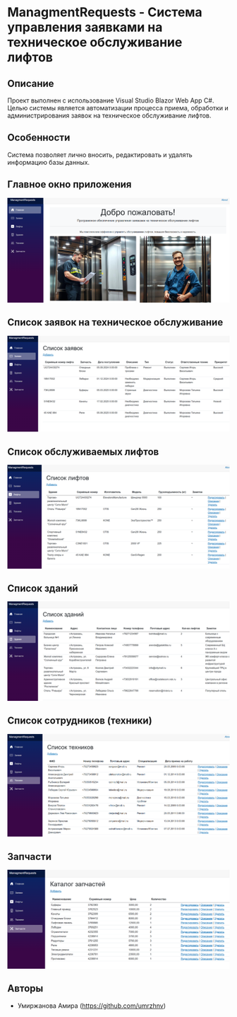 # ManagmentRequests - Система управления заявками на техническое обслуживание лифтов

## Описание

Проект выполнен с использование Visual Studio Blazor Web App C#. Целью системы является автоматизации процесса приема, обработки и администрирования заявок на техническое обслуживание лифтов.

## Особенности
Система позволяет лично вносить, редактировать и удалять информацию базы данных.

## Главное окно приложения
![Главное окно приложения](Screenshots/mainmenu.png)

## Список заявок на техническое обслуживание
![Список заявок на техническое обслуживание](Screenshots/requests.png)

## Список обслуживаемых лифтов
![Список обслуживаемых лифтов](Screenshots/elevators.png)

## Список зданий
![Список зданий](Screenshots/buildings.png)

## Список сотрудников (техники)
![Список техников](Screenshots/technicians.png)

## Запчасти
![Запчасти](Screenshots/parts.png)

## Авторы

- Умиржанова Амира (https://github.com/umrzhnv)

